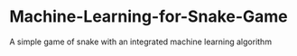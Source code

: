 # Machine-Learning-for-Snake-Game
A simple game of snake with an integrated machine learning algorithm
